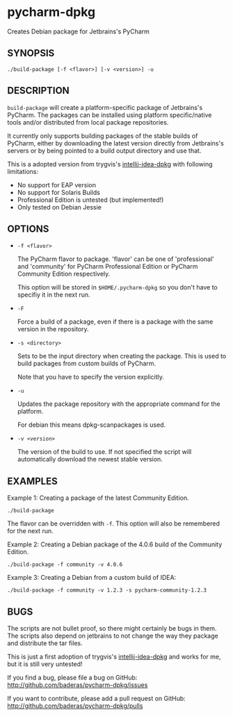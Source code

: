 # pycharm-dpkg
Creates Debian package for Jetbrains's PyCharm

SYNOPSIS
--------

    ./build-package [-f <flavor>] [-v <version>] -u

DESCRIPTION
--------

`build-package` will create a platform-specific package of Jetbrains's
PyCharm. The packages can be installed using platform
specific/native tools and/or distributed from local package repositories.

It currently only supports building packages of the stable builds of PyCharm, 
either by downloading the latest version directly from Jetbrains's servers 
or by being pointed to a build output directory and use that.

This is a adopted version from trygvis's [intellij-idea-dpkg](https://github.com/trygvis/intellij-idea-dpkg)
with following limitations:
* No support for EAP version
* No support for Solaris Builds
* Professional Edition is untested (but implemented!)
* Only tested on Debian Jessie

OPTIONS
--------

* `-f <flavor>`

    The PyCharm flavor to package. 'flavor' can be one of 'professional' and 'community'
    for PyCharm Professional Edition or PyCharm Community Edition respectively.

    This option will be stored in `$HOME/.pycharm-dpkg` so you
    don't have to specifiy it in the next run.

* `-F`

    Force a build of a package, even if there is a package with the same
    version in the repository.

* `-s <directory>`

    Sets <directory> to be the input directory when creating the
    package. This is used to build packages from custom builds of PyCharm.

    Note that you have to specify the version explicitly.

* `-u`

    Updates the package repository with the appropriate command for
    the platform.

    For debian this means dpkg-scanpackages is used.

* `-v <version>`

    The version of the build to use. If not specified the script will
    automatically download the newest stable version.

EXAMPLES
-------

Example 1: Creating a package of the latest Community Edition.

    ./build-package

The flavor can be overridden with `-f`. This option will also be
remembered for the next run.

Example 2: Creating a Debian package of the 4.0.6 build of the Community Edition.

    ./build-package -f community -v 4.0.6

Example 3: Creating a Debian from a custom build of IDEA:

    ./build-package -f community -v 1.2.3 -s pycharm-community-1.2.3

BUGS
----

The scripts are not bullet proof, so there might certainly be bugs in
them. The scripts also depend on jetbrains to not change the way they
package and distribute the tar files.

This is just a first adoption of trygvis's [intellij-idea-dpkg](https://github.com/trygvis/intellij-idea-dpkg)
and works for me, but it is still very untested!

If you find a bug, please file a bug on GitHub:
http://github.com/baderas/pycharm-dpkg/issues

If you want to contribute, please add a pull request on GitHub:
http://github.com/baderas/pycharm-dpkg/pulls
